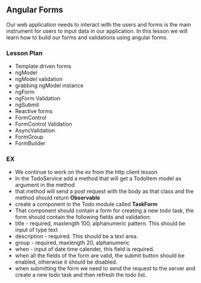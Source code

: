 ## Angular Forms

Our web application needs to interact with the users and forms is the main instrument for users to input data in our application.
In this lesson we will learn how to build our forms and validations using angular forms.

### Lesson Plan

- Template driven forms
- ngModel
- ngModel validation
- grabbing ngModel instance
- ngForm
- ngForm Validation
- ngSubmit
- Reactive forms
- FormControl
- FormControl Validation
- AsyncValidation
- FormGroup
- FormBuilder

### EX

- We continue to work on the ex from the http client lesson
- In the TodoService add a method that will get a TodoItem model as argument in the method
- that method will send a post request with the body as that class and the method should return **Observable<TodoItem>**
- create a component in the Todo module called **TaskForm**
- That component should contain a form for creating a new todo task, the form should contain the following fields and validation:
- title - required, maxlength 100, alphanumeric pattern. This should be input of type text 
- description - required. This should be a text area.
- group - required, maxlength 20, alphanumeric
- when - input of date time calender, this field is required.
- when all the fields of the form are valid, the submit button should be enabled, otherwise it should be disabled. 
- when submitting the form we need to send the request to the server and create a new todo task and then refresh the todo list.



